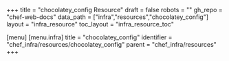 +++
title = "chocolatey_config Resource"
draft = false
robots = ""
gh_repo = "chef-web-docs"
data_path = ["infra","resources","chocolatey_config"]
layout = "infra_resource"
toc_layout = "infra_resource_toc"

[menu]
  [menu.infra]
    title = "chocolatey_config"
    identifier = "chef_infra/resources/chocolatey_config"
    parent = "chef_infra/resources"
+++

<!-- The contents of this page are automatically generated from the chocolatey_config.yaml file in the data directory. -->
<!-- To suggest a change, edit the https://github.com/chef/chef/blob/master/lib/chef/resource/chocolatey_config.rb file
      and submit a pull request to the https://github.com/chef/chef repository. -->
